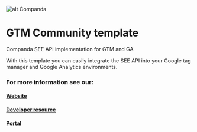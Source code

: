 ![alt Companda](https://www.companda.com/wp-content/uploads/2020/06/companda-logo-dark-transparent.png)
# GTM Community template
Companda SEE API implementation for GTM and GA

With this template you can easily integrate the SEE API into 
your Google tag manager and Google Analytics environments.

### For more information see our:
#### [Website](www.companda.com)
#### [Developer resource](developer.companda.com)
#### [Portal](portal.companda.com)


